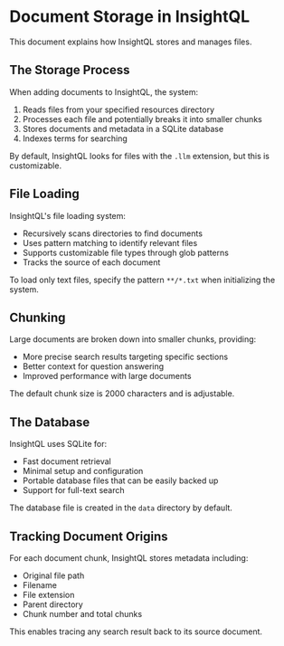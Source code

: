 # Document Storage in InsightQL

This document explains how InsightQL stores and manages files.

## The Storage Process

When adding documents to InsightQL, the system:

1. Reads files from your specified resources directory
2. Processes each file and potentially breaks it into smaller chunks
3. Stores documents and metadata in a SQLite database
4. Indexes terms for searching

By default, InsightQL looks for files with the `.llm` extension, but this is customizable.

## File Loading

InsightQL's file loading system:

- Recursively scans directories to find documents
- Uses pattern matching to identify relevant files
- Supports customizable file types through glob patterns
- Tracks the source of each document

To load only text files, specify the pattern `**/*.txt` when initializing the system.

## Chunking

Large documents are broken down into smaller chunks, providing:

- More precise search results targeting specific sections
- Better context for question answering
- Improved performance with large documents

The default chunk size is 2000 characters and is adjustable.

## The Database

InsightQL uses SQLite for:

- Fast document retrieval
- Minimal setup and configuration
- Portable database files that can be easily backed up
- Support for full-text search

The database file is created in the `data` directory by default.

## Tracking Document Origins

For each document chunk, InsightQL stores metadata including:

- Original file path
- Filename
- File extension
- Parent directory
- Chunk number and total chunks

This enables tracing any search result back to its source document. 